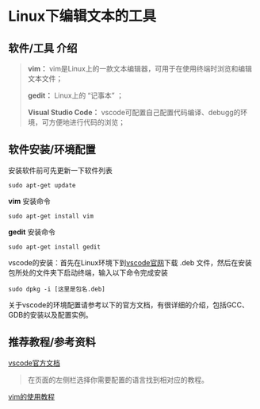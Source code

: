 # Linux下编辑文本的工具

## 软件/工具 介绍

> **vim：** vim是Linux上的一款文本编辑器，可用于在使用终端时浏览和编辑文本文件；
>
> **gedit：** Linux上的 “记事本” ；
>
> **Visual Studio Code：** vscode可配置自己配置代码编译、debugg的环境，可方便地进行代码的浏览；

## 软件安装/环境配置

安装软件前可先更新一下软件列表

````shell
sudo apt-get update
````

**vim** 安装命令

````
sudo apt-get install vim
````

**gedit** 安装命令

````
sudo apt-get install gedit
````

vscode的安装：首先在Linux环境下到[vscode官网](https://code.visualstudio.com/)下载 .deb 文件，然后在安装包所处的文件夹下启动终端，输入以下命令完成安装
````
sudo dpkg -i [这里是包名.deb]
````
关于vscode的环境配置请参考以下的官方文档，有很详细的介绍，包括GCC、GDB的安装以及配置实例。


## 推荐教程/参考资料

[vscode官方文档](https://code.visualstudio.com/docs/getstarted/userinterface) 

> 在页面的左侧栏选择你需要配置的语言找到相对应的教程。

[vim的使用教程](https://zhuanlan.zhihu.com/p/68111471)

